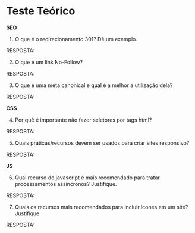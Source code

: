 # Teste Teórico

**SEO**

1. O que é o redirecionamento 301? Dê um exemplo.

RESPOSTA:

2. O que é um link No-Follow?

RESPOSTA:

3. O que é uma meta canonical e qual é a melhor a utilização dela?

RESPOSTA:


**CSS**

4. Por quê é importante não fazer seletores por tags html?

RESPOSTA:

5. Quais práticas/recursos devem ser usados para criar sites responsivo?

RESPOSTA:


**JS**

6. Qual recurso do javascript é mais recomendado para tratar processamentos assíncronos? Justifique.

RESPOSTA:

7. Quais os recursos mais recomendados para incluir ícones em um site? Justifique.

RESPOSTA:
